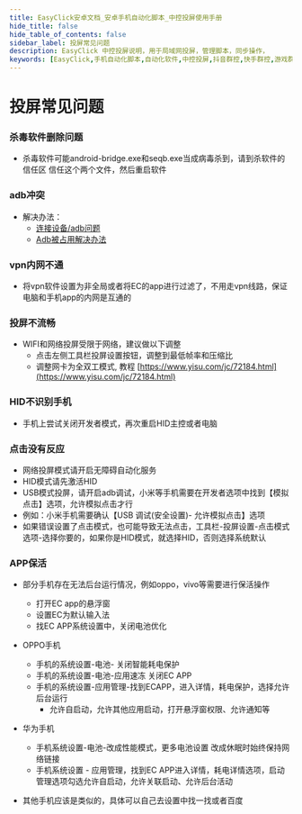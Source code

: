 ```yaml
---
title: EasyClick安卓文档_安卓手机自动化脚本_中控投屏使用手册
hide_title: false
hide_table_of_contents: false
sidebar_label: 投屏常见问题
description: EasyClick 中控投屏说明，用于局域网投屏，管理脚本，同步操作，
keywords: [EasyClick,手机自动化脚本,自动化软件,中控投屏,抖音群控,快手群控,游戏群控]
---
```


# 投屏常见问题


### 杀毒软件删除问题
- 杀毒软件可能android-bridge.exe和seqb.exe当成病毒杀到，请到杀软件的信任区 信任这个两个文件，然后重启软件
### adb冲突

- 解决办法：
    - [连接设备/adb问题](https://bbs.ieasyclick.com/thread-147-1-1.html)
    - [Adb被占用解决办法](https://bbs.ieasyclick.com/thread-22-1-1.html)
### vpn内网不通
- 将vpn软件设置为非全局或者将EC的app进行过滤了，不用走vpn线路，保证电脑和手机app的内网是互通的

### 投屏不流畅
- WIFI和网络投屏受限于网络，建议做以下调整
  - 点击左侧工具栏投屏设置按钮，调整到最低帧率和压缩比
  - 调整网卡为全双工模式, 教程 [https://www.yisu.com/jc/72184.html](https://www.yisu.com/jc/72184.html)

### HID不识别手机
- 手机上尝试关闭开发者模式，再次重启HID主控或者电脑

### 点击没有反应
- 网络投屏模式请开启无障碍自动化服务
- HID模式请先激活HID
- USB模式投屏，请开启adb调试，小米等手机需要在开发者选项中找到【模拟点击】选项，允许模拟点击才行
- 例如：小米手机需要确认【USB 调试(安全设置)- 允许模拟点击】选项
- 如果错误设置了点击模式，也可能导致无法点击，工具栏-投屏设置-点击模式选项-选择你要的，如果你是HID模式，就选择HID，否则选择系统默认
### APP保活
- 部分手机存在无法后台运行情况，例如oppo，vivo等需要进行保活操作
  - 打开EC app的悬浮窗
  - 设置EC为默认输入法
  - 找EC APP系统设置中，关闭电池优化
- OPPO手机
  - 手机的系统设置-电池- 关闭智能耗电保护
  - 手机的系统设置-电池-应用速冻 关闭EC APP
  - 手机的系统设置-应用管理-找到ECAPP，进入详情，耗电保护，选择允许后台运行
    - 允许自启动，允许其他应用启动，打开悬浮窗权限、允许通知等
- 华为手机
  - 手机系统设置-电池-改成性能模式，更多电池设置 改成休眠时始终保持网络链接
  - 手机系统设置 - 应用管理，找到EC APP进入详情，耗电详情选项，启动管理选项勾选允许自启动，允许关联启动、允许后台活动
  
- 其他手机应该是类似的，具体可以自己去设置中找一找或者百度

